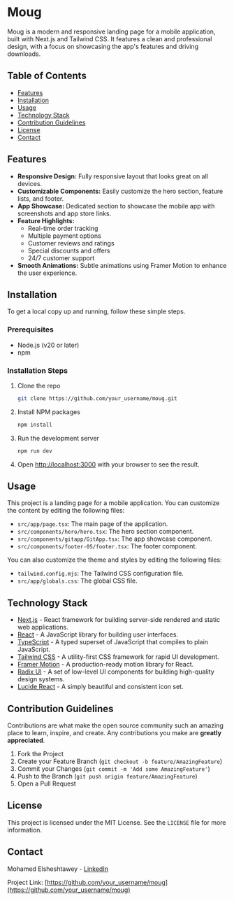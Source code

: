 # Moug

Moug is a modern and responsive landing page for a mobile application, built with Next.js and Tailwind CSS. It features a clean and professional design, with a focus on showcasing the app's features and driving downloads.

## Table of Contents

- [Features](#features)
- [Installation](#installation)
- [Usage](#usage)
- [Technology Stack](#technology-stack)
- [Contribution Guidelines](#contribution-guidelines)
- [License](#license)
- [Contact](#contact)

## Features

- **Responsive Design:** Fully responsive layout that looks great on all devices.
- **Customizable Components:** Easily customize the hero section, feature lists, and footer.
- **App Showcase:** Dedicated section to showcase the mobile app with screenshots and app store links.
- **Feature Highlights:**
  - Real-time order tracking
  - Multiple payment options
  - Customer reviews and ratings
  - Special discounts and offers
  - 24/7 customer support
- **Smooth Animations:** Subtle animations using Framer Motion to enhance the user experience.

## Installation

To get a local copy up and running, follow these simple steps.

### Prerequisites

- Node.js (v20 or later)
- npm

### Installation Steps

1. Clone the repo
   ```sh
   git clone https://github.com/your_username/moug.git
   ```
2. Install NPM packages
   ```sh
   npm install
   ```
3. Run the development server
   ```sh
   npm run dev
   ```
4. Open [http://localhost:3000](http://localhost:3000) with your browser to see the result.

## Usage

This project is a landing page for a mobile application. You can customize the content by editing the following files:

- `src/app/page.tsx`: The main page of the application.
- `src/components/hero/hero.tsx`: The hero section component.
- `src/components/gitapp/GitApp.tsx`: The app showcase component.
- `src/components/footer-05/footer.tsx`: The footer component.

You can also customize the theme and styles by editing the following files:

- `tailwind.config.mjs`: The Tailwind CSS configuration file.
- `src/app/globals.css`: The global CSS file.

## Technology Stack

- [Next.js](https://nextjs.org/) - React framework for building server-side rendered and static web applications.
- [React](https://reactjs.org/) - A JavaScript library for building user interfaces.
- [TypeScript](https://www.typescriptlang.org/) - A typed superset of JavaScript that compiles to plain JavaScript.
- [Tailwind CSS](https://tailwindcss.com/) - A utility-first CSS framework for rapid UI development.
- [Framer Motion](https://www.framer.com/motion/) - A production-ready motion library for React.
- [Radix UI](https://www.radix-ui.com/) - A set of low-level UI components for building high-quality design systems.
- [Lucide React](https://lucide.dev/) - A simply beautiful and consistent icon set.

## Contribution Guidelines

Contributions are what make the open source community such an amazing place to learn, inspire, and create. Any contributions you make are **greatly appreciated**.

1. Fork the Project
2. Create your Feature Branch (`git checkout -b feature/AmazingFeature`)
3. Commit your Changes (`git commit -m 'Add some AmazingFeature'`)
4. Push to the Branch (`git push origin feature/AmazingFeature`)
5. Open a Pull Request

## License

This project is licensed under the MIT License. See the `LICENSE` file for more information.

## Contact

Mohamed Elsheshtawey - [LinkedIn](https://www.linkedin.com/in/mohamed-elsheshtawey/)

Project Link: [https://github.com/your_username/moug](https://github.com/your_username/moug)